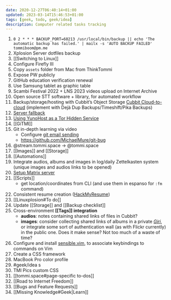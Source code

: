 ```yaml
---
date: 2020-12-27T06:40:14+01:00
updated: 2023-03-14T15:46:53+01:00
tags: [geek, todo, geek/idea]
description: Computer related tasks tracking
---
```

1. `0 2 * * * BACKUP_PORT=60213 /usr/local/bin/backup || echo 'The automatic backup has failed.' | mailx -s 'AUTO BACKUP FAILED' tommiboom@pm.me`
1. Xplosion Server dotfiles backup
2. [[Switching to Linux]]
1. Configure Firefly III
1. Copy `assets` folder from Mac from ThinkTommi
3. Expose PW publicly
4. GitHub education verification renewal
5. Use Samsung tablet as graphic table
6. Scambi Festival 2022 + LNS 2023 videos upload on Internet Archive
7. Open source STT software + library, for automated workflow
8. Backup/storage/hosting with Cubbit’s Object Storage [Cubbit Cloud-to-cloud](https://cubbit.io/cloud-to-cloud) (implement with Dejà Dup Backups/Timeshift/Pika Backups)
9. [Server fallback](https://yunohost.org/en/app_fallback)
10. [Using YunoHost as a Tor Hidden Service](https://yunohost.org/en/torhiddenservice)
11. [[GiTMI]]
12. Git in-depth learning via video
	- Configure [git email sending](https://git-send-email.io 'git-send-email.io')
	- <https://github.com/MichaelMure/git-bug>
13. @stream.tommi.space -> @tommi.space
14. [[Images]] and [[Storage]]
15. [[Automations]]
16. Integrate audios, albums and images in log/daily Zettelkasten system (unique images and audios links to be opened)
17. [Setup Matrix server](https://github.com/matrix-org/synapse#id5 'Install Synapse')
18. [[Scripts]]
	- get location/coordinates from CLI (and use them in espanso for `:fm` command)
19. Consistent resume creation ([HackMyResume](https://github.com/hacksalot/HackMyResume 'HackMyResume on GitHub'))
20. [[Linuxplosion#To do]]
21. Update [[Storage]] and [[Backup checklist]]
22. Cross-environment **[[Tags]] integration**
	- **audios**: notes containing shared links of files in Cubbit?
	- **images**: consider collecting shared links of albums in a private *[Giri](https://tommi.space/giri 'Giri')*, or integrate some sort of authentication wall (as with Flickr currently) in the public one. Does it make sense? Not too much of a waste of time?
23. Configure and install [sensible.vim](https://github.com/tpope/vim-sensible 'sensible.vim on GitHub'), to associate keybindings to commands on Vim
24. Create a CSS framework
25. MacBook Pro color profile
26. #geek/idea s
27. TMI Pics custom CSS
28. [[tommi.space#page-specific to-dos]]
29. [[Road to Internet Freedom]]
30. [[Bugs and Feature Requests]]
31. [[Missing Knowledge#Geek|Learn]]